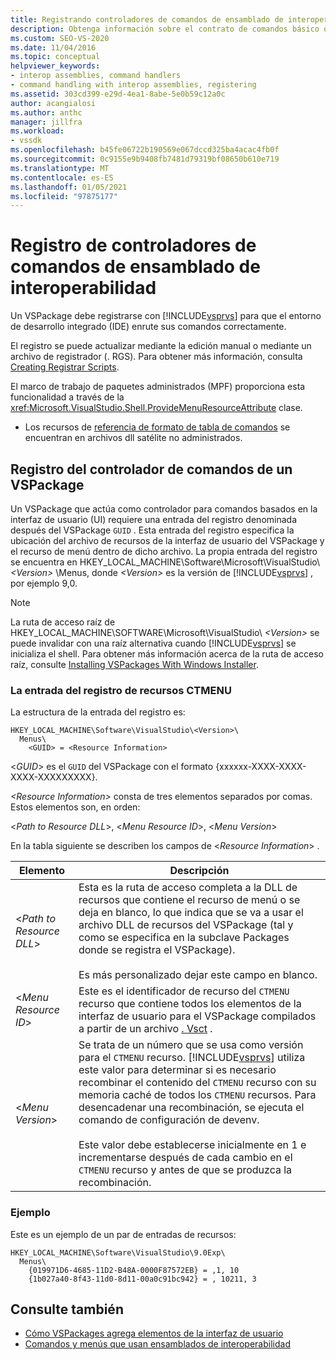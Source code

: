 ```yaml
---
title: Registrando controladores de comandos de ensamblado de interoperabilidad | Microsoft Docs
description: Obtenga información sobre el contrato de comandos básico que utilizan todos los paquetes de comandos que implementan comandos mediante ensamblados de interoperabilidad.
ms.custom: SEO-VS-2020
ms.date: 11/04/2016
ms.topic: conceptual
helpviewer_keywords:
- interop assemblies, command handlers
- command handling with interop assemblies, registering
ms.assetid: 303cd399-e29d-4ea1-8abe-5e0b59c12a0c
author: acangialosi
ms.author: anthc
manager: jillfra
ms.workload:
- vssdk
ms.openlocfilehash: b45fe06722b190569e067dccd325ba4acac4fb0f
ms.sourcegitcommit: 0c9155e9b9408fb7481d79319bf08650b610e719
ms.translationtype: MT
ms.contentlocale: es-ES
ms.lasthandoff: 01/05/2021
ms.locfileid: "97875177"
---
```

# <a name="registering-interop-assembly-command-handlers"></a>Registro de controladores de comandos de ensamblado de interoperabilidad
Un VSPackage debe registrarse con [!INCLUDE[vsprvs](../../code-quality/includes/vsprvs_md.md)] para que el entorno de desarrollo integrado (IDE) enrute sus comandos correctamente.

 El registro se puede actualizar mediante la edición manual o mediante un archivo de registrador (. RGS). Para obtener más información, consulta [Creating Registrar Scripts](/cpp/atl/creating-registrar-scripts).

 El marco de trabajo de paquetes administrados (MPF) proporciona esta funcionalidad a través de la <xref:Microsoft.VisualStudio.Shell.ProvideMenuResourceAttribute> clase.

- Los recursos de [referencia de formato de tabla de comandos](/previous-versions/bb164647(v=vs.100)) se encuentran en archivos dll satélite no administrados.

## <a name="command-handler-registration-of-a-vspackage"></a>Registro del controlador de comandos de un VSPackage
 Un VSPackage que actúa como controlador para comandos basados en la interfaz de usuario (UI) requiere una entrada del registro denominada después del VSPackage `GUID` . Esta entrada del registro especifica la ubicación del archivo de recursos de la interfaz de usuario del VSPackage y el recurso de menú dentro de dicho archivo. La propia entrada del registro se encuentra en HKEY_LOCAL_MACHINE\Software\Microsoft\VisualStudio\\ *\<Version>* \Menus, donde *\<Version>* es la versión de [!INCLUDE[vsprvs](../../code-quality/includes/vsprvs_md.md)] , por ejemplo 9,0.

> [!NOTE]
> La ruta de acceso raíz de HKEY_LOCAL_MACHINE\SOFTWARE\Microsoft\VisualStudio\\ *\<Version>* se puede invalidar con una raíz alternativa cuando [!INCLUDE[vsprvs](../../code-quality/includes/vsprvs_md.md)] se inicializa el shell. Para obtener más información acerca de la ruta de acceso raíz, consulte [Installing VSPackages With Windows Installer](../../extensibility/internals/installing-vspackages-with-windows-installer.md).

### <a name="the-ctmenu-resource-registry-entry"></a>La entrada del registro de recursos CTMENU
 La estructura de la entrada del registro es:

```
HKEY_LOCAL_MACHINE\Software\VisualStudio\<Version>\
  Menus\
    <GUID> = <Resource Information>
```

 \<*GUID*> es el `GUID` del VSPackage con el formato {xxxxxx-XXXX-XXXX-XXXX-XXXXXXXXX}.

 *\<Resource Information>* consta de tres elementos separados por comas. Estos elementos son, en orden:

 \<*Path to Resource DLL*>, \<*Menu Resource ID*>, \<*Menu Version*>

 En la tabla siguiente se describen los campos de \<*Resource Information*> .

| Elemento | Descripción |
|---------------------------| - |
| \<*Path to Resource DLL*> | Esta es la ruta de acceso completa a la DLL de recursos que contiene el recurso de menú o se deja en blanco, lo que indica que se va a usar el archivo DLL de recursos del VSPackage (tal y como se especifica en la subclave Packages donde se registra el VSPackage).<br /><br /> Es más personalizado dejar este campo en blanco. |
| \<*Menu Resource ID*> | Este es el identificador de recurso del `CTMENU` recurso que contiene todos los elementos de la interfaz de usuario para el VSPackage compilados a partir de un archivo [. Vsct](../../extensibility/internals/visual-studio-command-table-dot-vsct-files.md) . |
| \<*Menu Version*> | Se trata de un número que se usa como versión para el `CTMENU` recurso. [!INCLUDE[vsprvs](../../code-quality/includes/vsprvs_md.md)] utiliza este valor para determinar si es necesario recombinar el contenido del `CTMENU` recurso con su memoria caché de todos los `CTMENU` recursos. Para desencadenar una recombinación, se ejecuta el comando de configuración de devenv.<br /><br /> Este valor debe establecerse inicialmente en 1 e incrementarse después de cada cambio en el `CTMENU` recurso y antes de que se produzca la recombinación. |

### <a name="example"></a>Ejemplo
 Este es un ejemplo de un par de entradas de recursos:

```
HKEY_LOCAL_MACHINE\Software\VisualStudio\9.0Exp\
  Menus\
    {019971D6-4685-11D2-B48A-0000F87572EB} = ,1, 10
    {1b027a40-8f43-11d0-8d11-00a0c91bc942} = , 10211, 3
```

## <a name="see-also"></a>Consulte también
- [Cómo VSPackages agrega elementos de la interfaz de usuario](../../extensibility/internals/how-vspackages-add-user-interface-elements.md)
- [Comandos y menús que usan ensamblados de interoperabilidad](../../extensibility/internals/commands-and-menus-that-use-interop-assemblies.md)